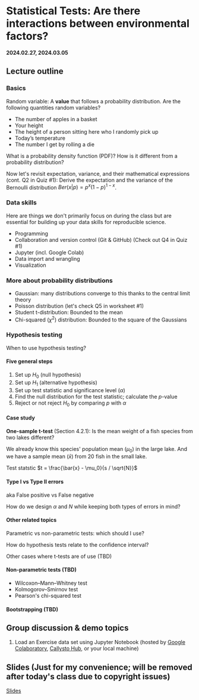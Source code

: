 # Statistical Tests: Are there interactions between environmental factors?

**2024.02.27, 2024.03.05**

## Lecture outline

### Basics 

Random variable: A **value** that follows a probability distribution. Are the following quantities random variables?
- The number of apples in a basket
- Your height
- The height of a person sitting here who I randomly pick up
- Today’s temperature
- The number I get by rolling a die

What is a probability density function (PDF)? How is it different from a probability distribution?

Now let's revisit expectation, variance, and their mathematical expressions (cont. Q2 in Quiz #1): Derive the expectation and the variance of the Bernoulli distribution $Ber(x|p) = p^x(1-p)^{1-x}$.

### Data skills

Here are things we don't primarily focus on during the class but are essential for building up your data skills for reproducible science.

- Programming
- Collaboration and version control (Git & GitHub) (Check out Q4 in Quiz #1)
- Jupyter (incl. Google Colab)
- Data import and wrangling
- Visualization

### More about probability distributions

- Gaussian: many distributions converge to this thanks to the central limit theory
- Poisson distribution (let's check Q5 in worksheet #1)
- Student t-distribution: Bounded to the mean
- Chi-squared ($\chi^2$) distribution: Bounded to the square of the Gaussians

### Hypothesis testing

When to use hypothesis testing?

#### Five general steps
1. Set up $H_0$ (null hypothesis)
2. Set up $H_1$ (alternative hypothesis)
3. Set up test statistic and significance level ($\alpha$)
4. Find the null distribution for the test statistic; calculate the $p$-value
5. Reject or not reject $H_0$ by comparing $p$ with $\alpha$

#### Case study
**One-sample t-test** (Section 4.2.1): Is the mean weight of a fish species from two lakes different? 

We already know this species' population mean ($\mu_0$) in the large lake. And we have a sample mean ($\bar{x}$) from 20 fish in the small lake.

Test statstic $t = \frac{\bar{x} - \mu_0}{s / \sqrt{N}}$

#### Type I vs Type II errors 

aka False positive vs False negative

How do we design $\alpha$ and $N$ while keeping both types of errors in mind?

#### Other related topics

Parametric vs non-parametric tests: which should I use?

How do hypothesis tests relate to the confidence interval?

Other cases where t-tests are of use (TBD)

#### Non-parametric tests (TBD)
- Wilcoxon–Mann–Whitney test
- Kolmogorov–Smirnov test
- Pearson's chi-squared test

#### Bootstrapping (TBD)

<!-- Do you think an inflated die is fair? How to test it?

Histogram and statistical distributions -->

<!-- List at least one random variable in environmental science and remote sensing that fit each statistical distribution:
- Gaussian distribution (aka normal distribution)
- Gamma distribution
- Beta distribution
- Binomial distribution -->

<!-- Suppose Yushan measures 3952.43 m by a satellite altimeter. And the maximum measurement error of this altimeter is 0.2 m according to its documentation. What is the uncertainty of Yushan’s height? What is the 95% confidence interval of Yushan’s height? -->

## Group discussion & demo topics

1. Load an Exercise data set using Jupyter Notebook (hosted by [Google Colaboratory](https://colab.google/), [Callysto Hub](https://www.callysto.ca/), or your local machine)

## Slides (Just for my convenience; will be removed after today's class due to copyright issues)

[Slides](https://docs.google.com/presentation/d/17eIMIMbfPACRaUueoTIXn2FfH2eFSqOPnURORtjEc3g/edit?usp=sharing)